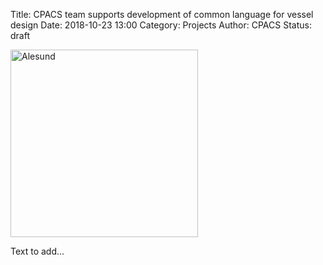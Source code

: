 Title: CPACS team supports development of common language for vessel design
Date: 2018-10-23 13:00
Category: Projects
Author: CPACS
Status: draft

<img src="/images/project_pictures/holyShip.png"
     alt="Alesund"
     width="300px">

Text to add...